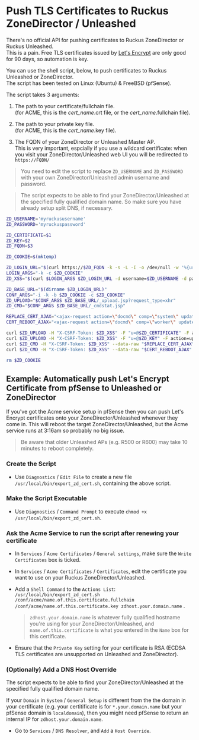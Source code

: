 # Push TLS Certificates to Ruckus ZoneDirector / Unleashed

There's no official API for pushing certificates to Ruckus ZoneDirector or Ruckus Unleashed.  
This is a pain. Free TLS certificates issued by [Let's Encrypt](https://letsencrypt.org) are only good for 90 days, so automation is key.

You can use the shell script, below, to push certificates to Ruckus Unleashed or ZoneDirector.  
The script has been tested on Linux (Ubuntu) & FreeBSD (pfSense).

The script takes 3 arguments:  
  1) The path to your certificate/fullchain file.  
    (for ACME, this is the _cert_name_.crt file, or the _cert_name_.fullchain file).
  
  2) The path to your private key file.  
    (for ACME, this is the _cert_name_.key file).
  
  3) The FQDN of your ZoneDirector or Unleashed Master AP.  
   This is very important, espcially if you use a wildcard certificate: when you visit your ZoneDirector/Unleashed web UI you will be redirected to `https://FQDN/`
  
> You need to edit the script to replace `ZD_USERNAME` and `ZD_PASSWORD` with your own ZoneDirector/Unleashed admin username and password.

> The script expects to be able to find your ZoneDirector/Unleashed at the specified fully qualified domain name. So make sure you have already setup split DNS, if necessary.

```sh
ZD_USERNAME='myruckususername'
ZD_PASSWORD='myruckuspassword'

ZD_CERTIFICATE=$1
ZD_KEY=$2
ZD_FQDN=$3

ZD_COOKIE=$(mktemp)

ZD_LOGIN_URL="$(curl https://$ZD_FQDN -k -s -L -I -o /dev/null -w '%{url_effective}')"
LOGIN_ARGS="-k -c $ZD_COOKIE"
ZD_XSS="$(curl $LOGIN_ARGS $ZD_LOGIN_URL -d username=$ZD_USERNAME -d password=$ZD_PASSWORD -d ok=Log\ In -i | awk '/^HTTP_X_CSRF_TOKEN:/ { print $2 }' | tr -d '\040\011\012\015')"

ZD_BASE_URL="$(dirname $ZD_LOGIN_URL)"
CONF_ARGS="-i -k -b $ZD_COOKIE -c $ZD_COOKIE"
ZD_UPLOAD="$CONF_ARGS $ZD_BASE_URL/_upload.jsp?request_type=xhr"
ZD_CMD="$CONF_ARGS $ZD_BASE_URL/_cmdstat.jsp"

REPLACE_CERT_AJAX="<ajax-request action=\"docmd\" comp=\"system\" updater=\"rid.0.5\" xcmd=\"replace-cert\" checkAbility=\"6\" timeout=\"-1\"><xcmd cmd=\"replace-cert\" cn=\"$ZD_FQDN\"/></ajax-request>"
CERT_REBOOT_AJAX="<ajax-request action=\"docmd\" comp=\"worker\" updater=\"rid.0.5\" xcmd=\"cert-reboot\" checkAbility=\"6\"><xcmd cmd=\"cert-reboot\" action=\"undefined\"/></ajax-request>"

curl $ZD_UPLOAD -H "X-CSRF-Token: $ZD_XSS" -F "u=@$ZD_CERTIFICATE" -F action=uploadcert -F callback=uploader_uploadcert
curl $ZD_UPLOAD -H "X-CSRF-Token: $ZD_XSS" -F "u=@$ZD_KEY" -F action=uploadprivatekey -F callback=uploader_uploadprivatekey
curl $ZD_CMD -H "X-CSRF-Token: $ZD_XSS" --data-raw "$REPLACE_CERT_AJAX"
curl $ZD_CMD -H "X-CSRF-Token: $ZD_XSS" --data-raw "$CERT_REBOOT_AJAX"

rm $ZD_COOKIE
```

## Example: Automatically push Let's Encrypt Certificate from pfSense to Unleashed or ZoneDirector

If you've got the Acme service setup in pfSense then you can push Let's Encrypt certificates onto your ZoneDirector/Unleashed whenever they come in.
This will reboot the target ZoneDirector/Unleashed, but the Acme service runs at 3:16am so probably no big issue.
> Be aware that older Unleashed APs (e.g. R500 or R600) may take 10 minutes to reboot completely.

### Create the Script

* Use `Diagnostics` / `Edit File` to create a new file `/usr/local/bin/export_zd_cert.sh`, containing the above script.

### Make the Script Executable

* Use `Diagnostics` / `Command Prompt` to execute `chmod +x /usr/local/bin/export_zd_cert.sh`.

### Ask the Acme Service to run the script after renewing your certificate

* In `Services` / `Acme Certificates` / `General settings`, make sure the `Write Certificates` box is ticked.

* In `Services` / `Acme Certificates` / `Certificates`, edit the certificate you want to use on your Ruckus ZoneDirector/Unleashed.  

* Add a `Shell Command` to the `Actions List`:  
    `/usr/local/bin/export_zd_cert.sh /conf/acme/name.of.this.certificate.fullchain /conf/acme/name.of.this.certificate.key zdhost.your.domain.name` .  
    
  > `zdhost.your.domain.name` is whatever fully qualified hostname you're using for your ZoneDirector/Unleashed, and `name.of.this.certificate` is what you entered in the `Name` box for this certificate.

* Ensure that the `Private Key` setting for your certificate is RSA (ECDSA TLS certificates are unsupported on Unleashed and ZoneDirector).  

### (Optionally) Add a DNS Host Override

The script expects to be able to find your ZoneDirector/Unleashed at the specified fully qualified domain name.

If your `Domain` in `System` / `General Setup` is different from the the domain in your certificate (e.g. your certitificate is for `*.your.domain.name` but your pfSense domain is `localdomain`), then you might need pfSense to return an internal IP for `zdhost.your.domain.name`.
* Go to `Services` / `DNS Resolver`, and `Add` a `Host Override`.

